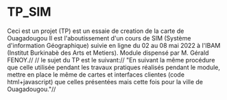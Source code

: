 # TP_SIM
Ceci est un projet (TP) est un essaie de creation de la carte de Ouagadougou
Il est l'aboutissement d'un cours de SIM (Système d'information Géographique) suivie en ligne du 02 au 08 mai 2022
à l'IBAM (Institut Burkinabè des Arts et Metiers). Module dispensé par M. Gérald FENOY.//
//
le sujet du TP est le suivant://
"En suivant la même procédure que celle utilisée pendant les travaux pratiques réalisés pendant le
module, mettre en place le même de cartes et interfaces clientes (code html+javascript) que celles
présentées mais cette fois pour la ville de Ouagadougou."//
